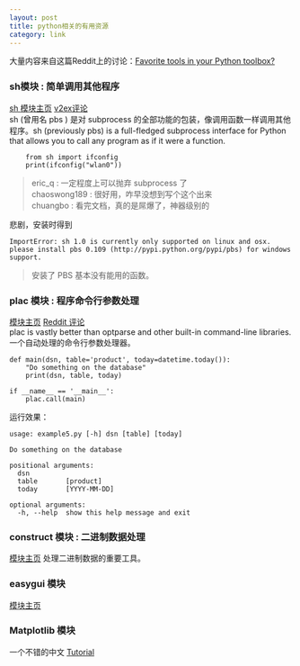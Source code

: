 ```yaml
---
layout: post
title: python相关的有用资源
category: link
---
```


大量内容来自这篇Reddit上的讨论：[Favorite tools in your Python toolbox?](http://www.reddit.com/r/Python/comments/zq1o5/favorite_tools_in_your_python_toolbox/)

### sh模块  :  简单调用其他程序
[sh 模块主页](http://amoffat.github.com/sh/index.html) [v2ex评论](http://v2ex.com/t/47892#reply9)  
sh (曾用名 pbs ) 是对 subprocess 的全部功能的包装，像调用函数一样调用其他程序。sh (previously pbs) is a full-fledged subprocess interface for Python that allows you to call any program as if it were a function.

        from sh import ifconfig
        print(ifconfig("wlan0"))

> eric_q : 一定程度上可以抛弃 subprocess 了   
> chaoswong189 : 很好用，咋早没想到写个这个出来   
> chuangbo : 看完文档，真的是屌爆了，神器级别的   

悲剧，安装时得到

    
    ImportError: sh 1.0 is currently only supported on linux and osx.
    please install pbs 0.109 (http://pypi.python.org/pypi/pbs) for windows support.
    
>安装了 PBS 基本没有能用的函数。    


### plac 模块  :  程序命令行参数处理
[模块主页](http://plac.googlecode.com/hg/doc/plac.html) [Reddit 评论](http://www.reddit.com/r/Python/comments/zq1o5/favorite_tools_in_your_python_toolbox/)  
plac is vastly better than optparse and other built-in command-line libraries.  
一个自动处理的命令行参数处理器。

    def main(dsn, table='product', today=datetime.today()):
        "Do something on the database"
        print(dsn, table, today)
    
    if __name__ == '__main__':
        plac.call(main)
    
    
运行效果：

    usage: example5.py [-h] dsn [table] [today]
    
    Do something on the database
    
    positional arguments:
      dsn
      table       [product]
      today       [YYYY-MM-DD]
    
    optional arguments:
      -h, --help  show this help message and exit
      

###  construct 模块 :  二进制数据处理
[模块主页](http://construct.wikispaces.com/) 
处理二进制数据的重要工具。


### easygui 模块
[模块主页](http://easygui.sourceforge.net/index.html) 


### Matplotlib 模块

一个不错的中文 [Tutorial](http://reverland.org/python/2012/09/07/matplotlib-tutorial/) 
